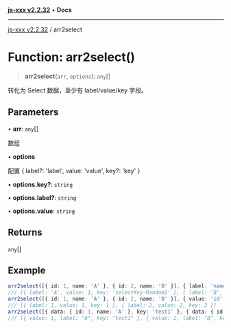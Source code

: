 [**js-xxx v2.2.32**](../README.md) • **Docs**

***

[js-xxx v2.2.32](../README.md) / arr2select

# Function: arr2select()

> **arr2select**(`arr`, `options`): `any`[]

转化为 Select 数据，至少有 label/value/key 字段。

## Parameters

• **arr**: `any`[]

数组

• **options**

配置 { label?: 'label', value: 'value', key?: 'key' }

• **options.key?**: `string`

• **options.label?**: `string`

• **options.value**: `string`

## Returns

`any`[]

## Example

```ts
arr2select([{ id: 1, name: 'A' }, { id: 2, name: 'B' }], { label: 'name', value: 'id' });
/// [{ label: 'A', value: 1, key: 'selectKey-Random1' }, { label: 'B', value: 2, key: 'selectKey-Random2' }]
arr2select([{ id: 1, name: 'A' }, { id: 2, name: 'B' }], { value: 'id', key: 'UNDEFINED' });
/// [{ label: 1, value: 1, key: 1 }, { label: 2, value: 2, key: 2 }]
arr2select([{ data: { id: 1, name: 'A' }, key: 'test1' }, { data: { id: 2, name: 'B' }, key: 'test2' }], { value: 'data.id', key: 'key', label: 'data.name' });
/// [{ value: 1, label: "A", key: "test1" }, { value: 2, label: "B", key: "test2" }]
```
